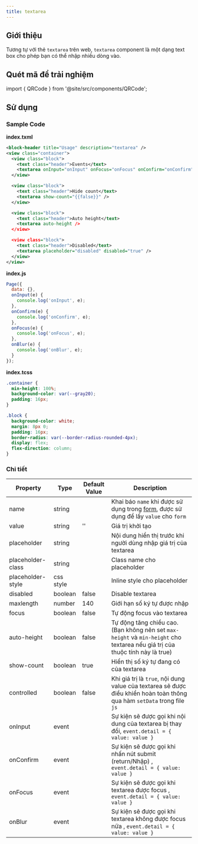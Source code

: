 ```yaml
---
title: textarea
---
```


## Giới thiệu

Tương tự với thẻ `textarea` trên web, `textarea` component là một dạng text box cho phép bạn có thể nhập nhiều dòng vào.

## Quét mã để trải nghiệm

import { QRCode } from '@site/src/components/QRCode';

<QRCode page="pages/component/basic/textarea/index" />

## Sử dụng

### Sample Code

**index.txml**

```xml
<block-header title="Usage" description="textarea" />
<view class="container">
  <view class="block">
    <text class="header">Events</text>
    <textarea onInput="onInput" onFocus="onFocus" onConfirm="onConfirm" onBlur="onBlur" />
  </view>

  <view class="block">
    <text class="header">Hide count</text>
    <textarea show-count="{{false}}" />
  </view>

  <view class="block">
    <text class="header">Auto height</text>
    <textarea auto-height />
  </view>

  <view class="block">
    <text class="header">Disabled</text>
    <textarea placeholder="disabled" disabled="true" />
  </view>
</view>
```

**index.js**

```js
Page({
  data: {},
  onInput(e) {
    console.log('onInput', e);
  },
  onConfirm(e) {
    console.log('onConfirm', e);
  },
  onFocus(e) {
    console.log('onFocus', e);
  },
  onBlur(e) {
    console.log('onBlur', e);
  }
});
```

**index.tcss**

```css
.container {
  min-height: 100%;
  background-color: var(--gray20);
  padding: 16px;
}

.block {
  background-color: white;
  margin: 8px 0;
  padding: 16px;
  border-radius: var(--border-radius-rounded-4px);
  display: flex;
  flex-direction: column;
}
```

### Chi tiết

| Property          | Type      | Default Value | Description                                                                                                                  |
| ----------------- | --------- | ------------- | ---------------------------------------------------------------------------------------------------------------------------- |
| name              | string    |               | Khai báo `name` khi được sử dụng trong [form](/docs/component/form/form), được sử dụng để lấy `value` cho `form`             |
| value             | string    | ''            | Giá trị khởi tạo                                                                                                             |
| placeholder       | string    |               | Nội dung hiển thị trước khi người dùng nhập giá trị của textarea                                                             |
| placeholder-class | string    |               | Class name cho placeholder                                                                                                   |
| placeholder-style | css style |               | Inline style cho placeholder                                                                                                 |
| disabled          | boolean   | false         | Disable textarea                                                                                                             |
| maxlength         | number    | 140           | Giới hạn số ký tự được nhập                                                                                                  |
| focus             | boolean   | false         | Tự động focus vào textarea                                                                                                   |
| auto-height       | boolean   | false         | Tự động tăng chiều cao. (Bạn không nên set `max-height` và `min-height` cho textarea nếu giá trị của thuộc tính này là true) |
| show-count        | boolean   | true          | Hiển thị số ký tự đang có của textarea                                                                                       |
| controlled        | boolean   | false         | Khi giá trị là `true`, nội dung value của textarea sẽ được điều khiển hoàn toàn thông qua hàm `setData` trong file `js`      |
| onInput           | event     |               | Sự kiện sẽ được gọi khi nội dung của textarea bị thay đổi, `event.detail = { value: value }`                                 |
| onConfirm         | event     |               | Sự kiện sẽ được gọi khi nhấn nút submit (return/Nhập) , `event.detail = { value: value }`                                    |
| onFocus           | event     |               | Sự kiện sẽ được gọi khi textarea được focus , `event.detail = { value: value }`                                              |
| onBlur            | event     |               | Sự kiện sẽ được gọi khi textarea không được focus nữa , `event.detail = { value: value }`                                    |

